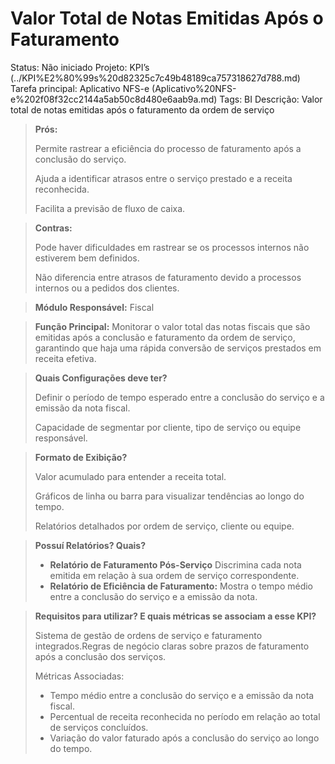 # Valor Total de Notas Emitidas Após o Faturamento

Status: Não iniciado
Projeto: KPI’s (../KPI%E2%80%99s%20d82325c7c49b48189ca757318627d788.md)
Tarefa principal: Aplicativo NFS-e (Aplicativo%20NFS-e%202f08f32cc2144a5ab50c8d480e6aab9a.md)
Tags: BI
Descrição: Valor total de notas emitidas após o faturamento da ordem de serviço

> **Prós:**
> 
> 
> Permite rastrear a eficiência do processo de faturamento após a conclusão do serviço.
> 
> Ajuda a identificar atrasos entre o serviço prestado e a receita reconhecida.
> 
> Facilita a previsão de fluxo de caixa.
> 

> **Contras:**
> 
> 
> Pode haver dificuldades em rastrear se os processos internos não estiverem bem definidos.
> 
> Não diferencia entre atrasos de faturamento devido a processos internos ou a pedidos dos clientes.
> 

> **Módulo Responsável:**
Fiscal
> 

> **Função Principal:**
Monitorar o valor total das notas fiscais que são emitidas após a conclusão e faturamento da ordem de serviço, garantindo que haja uma rápida conversão de serviços prestados em receita efetiva.
> 

> **Quais Configurações deve ter?**
> 
> 
> Definir o período de tempo esperado entre a conclusão do serviço e a emissão da nota fiscal.
> 
> Capacidade de segmentar por cliente, tipo de serviço ou equipe responsável.
> 

> **Formato de Exibição?**
> 
> 
> Valor acumulado para entender a receita total.
> 
> Gráficos de linha ou barra para visualizar tendências ao longo do tempo.
> 
> Relatórios detalhados por ordem de serviço, cliente ou equipe.
> 

> **Possuí Relatórios? Quais?**
> 
> - **Relatório de Faturamento Pós-Serviço**
> Discrimina cada nota emitida em relação à sua ordem de serviço correspondente.
> - **Relatório de Eficiência de Faturamento:** 
> Mostra o tempo médio entre a conclusão do serviço e a emissão da nota.

> **Requisitos para utilizar? E quais métricas se associam a esse KPI?**
> 
> 
> Sistema de gestão de ordens de serviço e faturamento integrados.Regras de negócio claras sobre prazos de faturamento após a conclusão dos serviços.
> 
> Métricas Associadas:
> 
> - Tempo médio entre a conclusão do serviço e a emissão da nota fiscal.
> - Percentual de receita reconhecida no período em relação ao total de serviços concluídos.
> - Variação do valor faturado após a conclusão do serviço ao longo do tempo.
